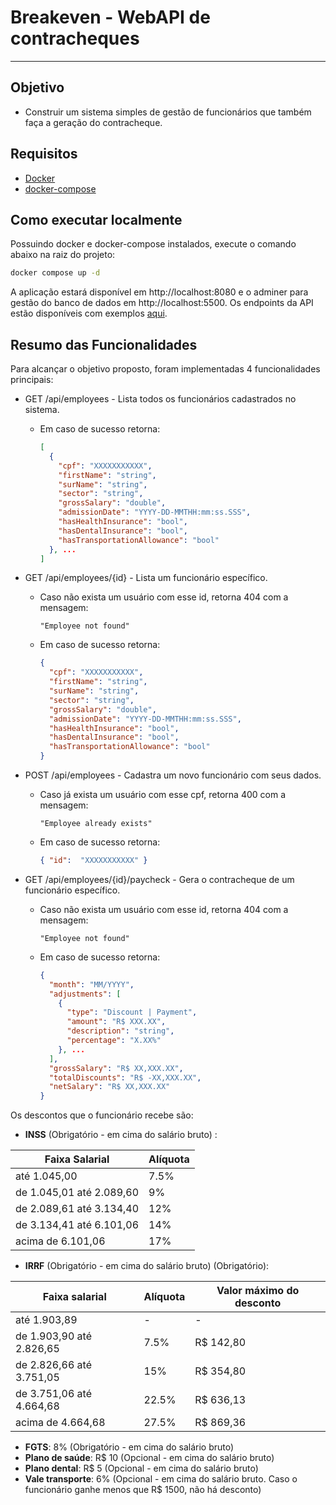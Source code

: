 # Breakeven - WebAPI de contracheques

---

## Objetivo
- Construir um sistema simples de gestão de funcionários que também faça a geração do contracheque.

## Requisitos
- [Docker](https://docs.docker.com/get-docker/)
- [docker-compose](https://docs.docker.com/compose/install/)

## Como executar localmente
Possuindo docker e docker-compose instalados, execute o comando abaixo na raiz do projeto:
```bash
docker compose up -d 
```
A aplicação estará disponível em http://localhost:8080 e o adminer para gestão do banco de dados em http://localhost:5500.
Os endpoints da API estão disponíveis com exemplos [aqui](./src/BreakEven.API/BreakEven.http).

## Resumo das Funcionalidades

Para alcançar o objetivo proposto, foram implementadas 4 funcionalidades principais:

- GET /api/employees - Lista todos os funcionários cadastrados no sistema.
   - Em caso de sucesso retorna:
     ```json
     [
       {
         "cpf": "XXXXXXXXXXX",
         "firstName": "string",
         "surName": "string",
         "sector": "string",
         "grossSalary": "double",
         "admissionDate": "YYYY-DD-MMTHH:mm:ss.SSS",
         "hasHealthInsurance": "bool",
         "hasDentalInsurance": "bool",
         "hasTransportationAllowance": "bool"
       }, ...
     ]
     ```

- GET /api/employees/{id} - Lista um funcionário específico.
  - Caso não exista um usuário com esse id, retorna 404 com a mensagem:
    
    ```"Employee not found"```  

  - Em caso de sucesso retorna:
    ```json
    {
      "cpf": "XXXXXXXXXXX",
      "firstName": "string",
      "surName": "string",
      "sector": "string",
      "grossSalary": "double",
      "admissionDate": "YYYY-DD-MMTHH:mm:ss.SSS",
      "hasHealthInsurance": "bool",
      "hasDentalInsurance": "bool",
      "hasTransportationAllowance": "bool"
    }
    ```
  
- POST /api/employees - Cadastra um novo funcionário com seus dados.
  - Caso já exista um usuário com esse cpf, retorna 400 com a mensagem:

    ```"Employee already exists"```
  - Em caso de sucesso retorna:
    ```json
    { "id":  "XXXXXXXXXXX" }
    ```

- GET /api/employees/{id}/paycheck - Gera o contracheque de um funcionário específico.
  - Caso não exista um usuário com esse id, retorna 404 com a mensagem:

    ```"Employee not found"```

  - Em caso de sucesso retorna:
    ```json
    {
      "month": "MM/YYYY",
      "adjustments": [
        {
          "type": "Discount | Payment",
          "amount": "R$ XXX.XX",
          "description": "string",
          "percentage": "X.XX%"
        }, ...
      ],
      "grossSalary": "R$ XX,XXX.XX",
      "totalDiscounts": "R$ -XX,XXX.XX",
      "netSalary": "R$ XX,XXX.XX"
    }
    ```

Os descontos que o funcionário recebe são:

- **INSS** (Obrigatório - em cima do salário bruto) :

| **Faixa Salarial**       | **Alíquota** | 
|--------------------------|--------------|
| até 1.045,00             | 7.5%         |
| de 1.045,01 até 2.089,60 | 9%           |
| de 2.089,61 até 3.134,40 | 12%          |
| de 3.134,41 até 6.101,06 | 14%          | 
| acima de 6.101,06        | 17%          | 


- **IRRF** (Obrigatório - em cima do salário bruto) (Obrigatório):

| **Faixa salarial**       | **Alíquota** | **Valor máximo do desconto**  |
|--------------------------|--------------|-------------------------------|
| até 1.903,89             | -            | -                             |
| de 1.903,90 até 2.826,65 | 7.5%         | R$ 142,80                     |            
| de 2.826,66 até 3.751,05 | 15%          | R$ 354,80                     | 
| de 3.751,06 até 4.664,68 | 22.5%        | R$ 636,13                     | 
| acima de 4.664,68        | 27.5%        | R$ 869,36                     | 

- **FGTS**: 8% (Obrigatório - em cima do salário bruto)
- **Plano de saúde**: R$ 10 (Opcional - em cima do salário bruto)
- **Plano dental**: R$ 5 (Opcional - em cima do salário bruto)
- **Vale transporte**: 6% (Opcional - em cima do salário bruto. Caso o funcionário ganhe menos que R$ 1500, não há desconto)